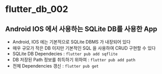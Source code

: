 # flutter_db_002

## Android IOS 에서 사용하는 SQLite DB를 사용한 App

- Android, IOS 에는 기본적으로 SQLite DBMS 가 내장되어 있다
- 매우 규모가 작은 DB 이지만 기본적인 SQL 을 사용하여 CRUD 구현할 수 있다
- SQLite DB Dependecies : `flutter pub add sqflite`
- DB 저장된 Path 정보를 취득하기 위하여 : `flutter pub add path`
- 전체 Dependencies 갱신 : `flutter pub get`
